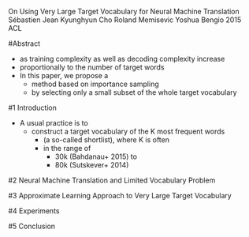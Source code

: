 On Using Very Large Target Vocabulary for Neural Machine Translation
Sébastien Jean Kyunghyun Cho Roland Memisevic Yoshua Bengio
2015 ACL

#Abstract

* as training complexity as well as decoding complexity increase
* proportionally to the number of target words
* In this paper, we propose a
  * method based on importance sampling
  * by selecting only a small subset of the whole target vocabulary

#1 Introduction

* A usual practice is to
  * construct a target vocabulary of the K most frequent words
    * (a so-called shortlist), where K is often
    * in the range of
      * 30k (Bahdanau+ 2015) to
      * 80k (Sutskever+ 2014)

#2 Neural Machine Translation and Limited Vocabulary Problem

#3 Approximate Learning Approach to Very Large Target Vocabulary

#4 Experiments

#5 Conclusion
